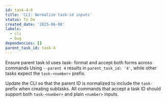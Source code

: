 ```yaml
---
id: task-4.8
title: 'CLI: Normalize task-id inputs'
status: To Do
created_date: '2025-06-08'
labels:
  - cli
  - bug
dependencies: []
parent_task_id: task-4
---
```

Ensure parent task id uses task-<number> format and accept both forms across commands
Using `--parent 4` results in `parent_task_id: '4'`, while other tasks expect the `task-<number>` prefix.

Update the CLI so that the parent ID is normalized to include the `task-` prefix when creating subtasks. All commands that accept a task ID should support both `task-<number>` and plain `<number>` inputs.
